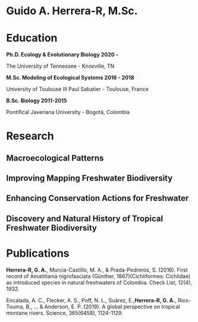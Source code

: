 # Guido A. Herrera-R, M.Sc.

# Education
**Ph.D. Ecology & Evolutionary Biology 2020 -** 

  The University of Tennessee - Knoxville, TN

**M.Sc. Modeling of Ecological Systems 2016 - 2018**

  University of Toulouse III Paul Sabatier - Toulouse, France

**B.Sc. Biology 2011-2015**

  Pontifical Javeriana University - Bogotá, Colombia

# Research

## Macroecological Patterns

## Improving Mapping Freshwater Biodiversity

## Enhancing Conservation Actions for Freshwater 

## Discovery and Natural History of Tropical Freshwater Biodiversity

# Publications 

**Herrera-R, G. A.**, Murcia-Castillo, M. A., & Prada-Pedreros, S. (2016). First record of Amatitlania nigrofasciata (Günther, 1867)(Cichliformes: Cichlidae) as introduced species in natural freshwaters of Colombia. Check List, 12(4), 1932.

Encalada, A. C., Flecker, A. S., Poff, N. L., Suárez, E.,**Herrera-R, G. A.**, Ríos-Touma, B., ... & Anderson, E. P. (2019). A global perspective on tropical montane rivers. Science, 365(6458), 1124-1129.



